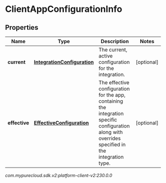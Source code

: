 # ClientAppConfigurationInfo


## Properties

| Name | Type | Description | Notes |
| ------------ | ------------- | ------------- | ------------- |
| **current** | [**IntegrationConfiguration**](IntegrationConfiguration) | The current, active configuration for the integration. |  [optional] |
| **effective** | [**EffectiveConfiguration**](EffectiveConfiguration) | The effective configuration for the app, containing the integration specific configuration along with overrides specified in the integration type. |  [optional] |




_com.mypurecloud.sdk.v2:platform-client-v2:230.0.0_
